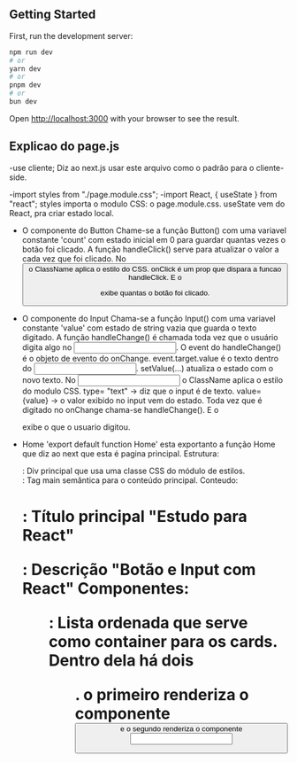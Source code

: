 ## Getting Started

First, run the development server:

```bash
npm run dev
# or
yarn dev
# or
pnpm dev
# or
bun dev
```

Open [http://localhost:3000](http://localhost:3000) with your browser to see the result.

## Explicao do page.js
-use cliente;
    Diz ao next.js usar este arquivo como o padrão para o cliente-side.

-import styles from "./page.module.css";
-import React, { useState } from "react";
    styles importa o modulo CSS: o page.module.css.
    useState vem do React, pra criar estado local.

- O componente do Button 
    Chame-se a função Button() com uma variavel constante 'count' com estado inicial em 0 para guardar quantas vezes o botão foi clicado.
    A função handleClick() serve para atualizar o valor a cada vez que foi clicado.
    No <Button> o ClassName aplica o estilo do CSS.
    onClick é um prop que dispara a funcao handleClick.
    E o <p> exibe quantas o botão foi clicado.

- O componente do Input
    Chama-se a função Input() com uma variavel constante 'value' com estado de string vazia que guarda o texto digitado.
    A função handleChange() é chamada toda vez que o usuário digita algo no <input>.
        O event do handleChange() é o objeto de evento do onChange.
        event.target.value é o texto dentro do <input>.
        setValue(...) atualiza o estado com o novo texto.
    No <input> o ClassName aplica o estilo do modulo CSS.
    type= "text" -> diz que o input é de texto.
    value= {value} -> o valor exibido no input vem do estado.
    Toda vez que é digitado no onChange chama-se handleChange().
    E o <p> exibe o que o usuario digitou.

- Home 
    'export default function Home' esta exportanto a função Home que diz ao next que esta é pagina principal.
    Estrutura:
        <div className={styles.page}>: Div principal que usa uma classe CSS do módulo de estilos.
        <main className={styles.main}>: Tag main semântica para o conteúdo principal.
    Conteudo:
        <h1>: Título principal "Estudo para React"
        <p>: Descrição "Botão e Input com React"
    Componentes:
        <ol className={styles.grid}>: Lista ordenada que serve como container para os cards. Dentro dela há dois <ul>.
        o primeiro renderiza o componente <Button /> e o segundo renderiza o componente <Input />
